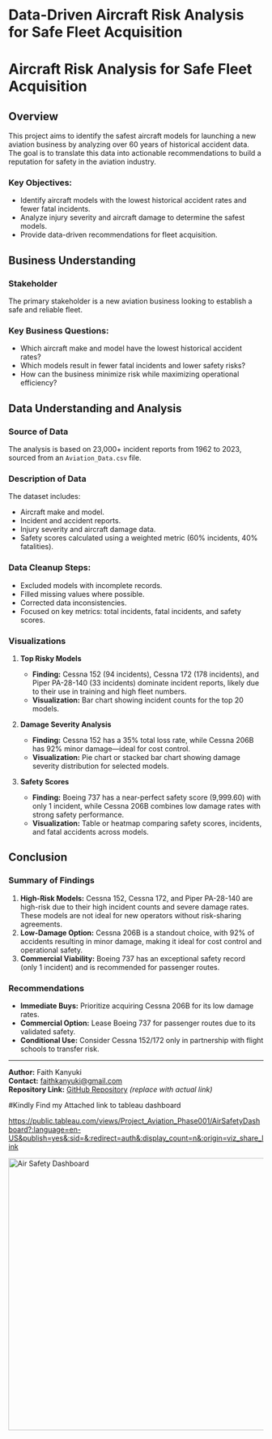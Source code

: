 # Data-Driven Aircraft Risk Analysis for Safe Fleet Acquisition
# Aircraft Risk Analysis for Safe Fleet Acquisition

## Overview
This project aims to identify the safest aircraft models for launching a new aviation business by analyzing over 60 years of historical accident data. The goal is to translate this data into actionable recommendations to build a reputation for safety in the aviation industry.

### Key Objectives:
- Identify aircraft models with the lowest historical accident rates and fewer fatal incidents.
- Analyze injury severity and aircraft damage to determine the safest models.
- Provide data-driven recommendations for fleet acquisition.

## Business Understanding
### Stakeholder
The primary stakeholder is a new aviation business looking to establish a safe and reliable fleet.

### Key Business Questions:
- Which aircraft make and model have the lowest historical accident rates?
- Which models result in fewer fatal incidents and lower safety risks?
- How can the business minimize risk while maximizing operational efficiency?

## Data Understanding and Analysis
### Source of Data
The analysis is based on 23,000+ incident reports from 1962 to 2023, sourced from an `Aviation_Data.csv` file.

### Description of Data
The dataset includes:
- Aircraft make and model.
- Incident and accident reports.
- Injury severity and aircraft damage data.
- Safety scores calculated using a weighted metric (60% incidents, 40% fatalities).

### Data Cleanup Steps:
- Excluded models with incomplete records.
- Filled missing values where possible.
- Corrected data inconsistencies.
- Focused on key metrics: total incidents, fatal incidents, and safety scores.

### Visualizations
1. **Top Risky Models**  
   - **Finding:** Cessna 152 (94 incidents), Cessna 172 (178 incidents), and Piper PA-28-140 (33 incidents) dominate incident reports, likely due to their use in training and high fleet numbers.  
   - **Visualization:** Bar chart showing incident counts for the top 20 models.

2. **Damage Severity Analysis**  
   - **Finding:** Cessna 152 has a 35% total loss rate, while Cessna 206B has 92% minor damage—ideal for cost control.  
   - **Visualization:** Pie chart or stacked bar chart showing damage severity distribution for selected models.

3. **Safety Scores**  
   - **Finding:** Boeing 737 has a near-perfect safety score (9,999.60) with only 1 incident, while Cessna 206B combines low damage rates with strong safety performance.  
   - **Visualization:** Table or heatmap comparing safety scores, incidents, and fatal accidents across models.

## Conclusion
### Summary of Findings
1. **High-Risk Models:** Cessna 152, Cessna 172, and Piper PA-28-140 are high-risk due to their high incident counts and severe damage rates. These models are not ideal for new operators without risk-sharing agreements.
2. **Low-Damage Option:** Cessna 206B is a standout choice, with 92% of accidents resulting in minor damage, making it ideal for cost control and operational safety.
3. **Commercial Viability:** Boeing 737 has an exceptional safety record (only 1 incident) and is recommended for passenger routes.

### Recommendations
- **Immediate Buys:** Prioritize acquiring Cessna 206B for its low damage rates.
- **Commercial Option:** Lease Boeing 737 for passenger routes due to its validated safety.
- **Conditional Use:** Consider Cessna 152/172 only in partnership with flight schools to transfer risk.

---

**Author:** Faith Kanyuki  
**Contact:** [faithkanyuki@gmail.com](mailto:faithkanyuki@gmail.com)  
**Repository Link:** [GitHub Repository](#) *(replace with actual link)*  


#Kindly Find my Attached link to tableau dashboard


https://public.tableau.com/views/Project_Aviation_Phase001/AirSafetyDashboard?:language=en-US&publish=yes&:sid=&:redirect=auth&:display_count=n&:origin=viz_share_link

<img width="1302" height="537" alt="Air Safety Dashboard" src="https://github.com/user-attachments/assets/965162e2-a067-4e1c-9121-e212cd09f690" />





